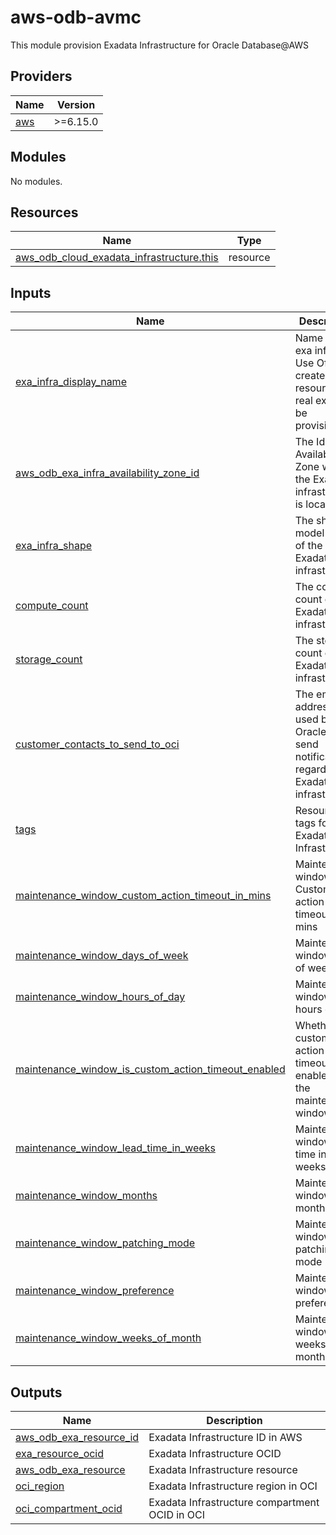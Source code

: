 # aws-odb-avmc
This module provision Exadata Infrastructure for Oracle Database@AWS

<!-- BEGIN_TF_DOCS -->
## Providers

| Name                                              | Version |
|---------------------------------------------------|---------|
| <a name="provider_aws"></a> [aws](#provider\_aws) | >=6.15.0 |

## Modules

No modules.

## Resources

| Name                                                                                                                                                          | Type     |
|---------------------------------------------------------------------------------------------------------------------------------------------------------------|----------|
| [aws_odb_cloud_exadata_infrastructure.this](https://registry.terraform.io/providers/hashicorp/aws/latest/docs/resources/aws_odb_cloud_exadata_infrastructure) | resource |

## Inputs

| Name                                                                                                                                                                                                    | Description                                                                                   | Type          | Default | Required |
|---------------------------------------------------------------------------------------------------------------------------------------------------------------------------------------------------------|-----------------------------------------------------------------------------------------------|---------------|---------|:--------:|
| <a name="input_exa_infra_display_name"></a> [exa\_infra\_display\_name](#input\_exa\_infra\_display\_name)                                                                                              | Name of the exa infra. Use Ofake to create ofake resource else real exa will be provisioned.  | `string`      | n/a     |   yes    |
| <a name="input_aws_odb_exa_infra_availability_zone_id"></a> [aws\_odb\_exa\_infra\_availability\_zone\_id](#input\_aws\_odb\_exa\_infra\_availability\_zone\_id)                                        | The Id of the Availability Zone where the Exadata infrastructure is located                   | `string`      | n/a     |   yes    |
| <a name="input_exa_infra_shape"></a> [exa\_infra\_shape](#input\_exa\_infra\_shape)                                                                                                                     | The shape model name of the Exadata infrastructure                                            | `string`      | n/a     |   yes    |
| <a name="input_compute_count"></a> [compute\_count](#input\_compute\_count)                                                                                                                             | The compute count of the Exadata infrastructure                                               | `number`      | `null`  |    no    |
| <a name="input_storage_count"></a> [storage\_count](#input\_storage\_count)                                                                                                                             | The storage count of the Exadata infrastructure                                               | `number`      | `null`  |    no    |
| <a name="input_customer_contacts_to_send_to_oci"></a> [customer\_contacts\_to\_send\_to\_oci](#input\_customer\_contacts\_to\_send\_to\_oci)                                                            | The email addresses used by Oracle to send notifications regarding the Exadata infrastructure | `set(object)` | `null`  |    no    |
| <a name="input_tags"></a> [tags](#input\_tags)                                                                                                                                                          | Resource tags for the Exadata Infrastructure                                                  | `map(string)` | `null`  |    no    |
| <a name="input_maintenance_window_custom_action_timeout_in_mins"></a> [maintenance\_window\_custom\_action\_timeout\_in\_mins](#input\_maintenance\_window\_custom\_action\_timeout\_in\_mins)          | Maintenance window Custom action timeout in mins                                              | `number`      | `null`  |    no    |
| <a name="input_maintenance_window_days_of_week"></a> [maintenance\_window\_days\_of\_week](#input\_maintenance\_window\_days\_of\_week)                                                                 | Maintenance window days of week                                                               | `set(object)` | `null`  |    no    |
| <a name="input_maintenance_window_hours_of_day"></a> [maintenance\_window\_hours\_of\_day](#input\_maintenance\_window\_hours\_of\_day)                                                                 | Maintenance window hours of day                                                               | `set(number)` | `null`  |    no    |
| <a name="input_maintenance_window_is_custom_action_timeout_enabled"></a> [maintenance\_window\_is\_custom\_action\_timeout\_enabled](#input\_maintenance\_window\_is\_custom\_action\_timeout\_enabled) | Whether custom action timeout is enabled for the maintenance window                           | `bool`        | false   |    no    |
| <a name="input_maintenance_window_lead_time_in_weeks"></a> [maintenance\_window\_lead\_time\_in\_weeks](#input\_maintenance\_window\_lead\_time\_in\_weeks)                                             | Maintenance window lead time in weeks                                                         | `number`      | `null`  |    no    |
| <a name="input_maintenance_window_months"></a> [maintenance\_window\_months](#input\_maintenance\_window\_months)                                                                                       | Maintenance window months                                                                     | `set(object)` | `null`  |    no    |
| <a name="input_maintenance_window_patching_mode"></a> [maintenance\_window\_patching\_mode](#input\_maintenance\_window\_patching\_mode)                                                                | Maintenance window patching mode                                                              | `string`      | `null`  |    no    |
| <a name="input_maintenance_window_preference"></a> [maintenance\_window\_preference](#input\_maintenance\_window\_preference)                                                                           | Maintenance window preference                                                                 | `string`      | n/a     |   yes    |
| <a name="input_maintenance_window_weeks_of_month"></a> [maintenance\_window\_weeks\_of\_month](#input\_maintenance\_window\_weeks\_of\_month)                                                           | Maintenance window weeks of month                                                             | `set(number)` | `null`  |    no    |

## Outputs

| Name                                                                                                              | Description                                    |
|-------------------------------------------------------------------------------------------------------------------|------------------------------------------------|
| <a name="output_aws_odb_exa_resource_id"></a> [aws\_odb\_exa\_resource\_id](#output\_aws\_odb\_exa\_resource\_id) | Exadata Infrastructure ID in AWS               |
| <a name="output_exa_resource_ocid"></a> [exa\_resource\_ocid](#output\_exa\_resource\_ocid)                       | Exadata Infrastructure OCID                    |
| <a name="output_aws_odb_exa_resource"></a> [aws\_odb\_exa\_resource](#output\_aws\_odb\_exa\_resource)            | Exadata Infrastructure resource                |
| <a name="output_oci_region"></a> [oci\_region](#output\_oci\_region)                                              | Exadata Infrastructure region in OCI           |
| <a name="output_oci_compartment_ocid"></a> [oci\_compartment\_ocid](#output\_oci\_compartment\_ocid)              | Exadata Infrastructure compartment OCID in OCI |
<!-- END_TF_DOCS -->